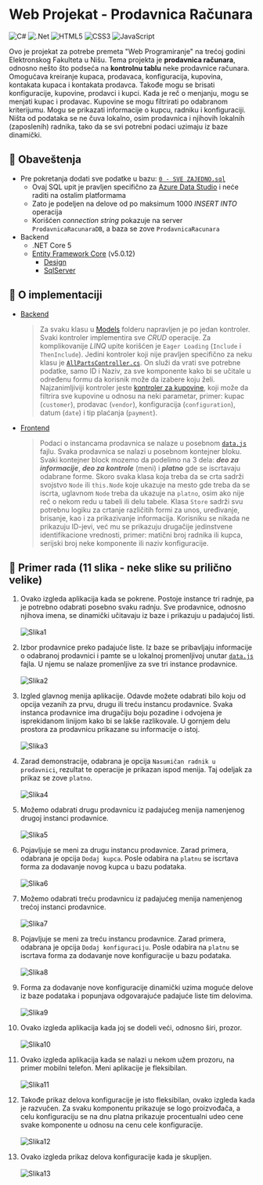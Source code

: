 # Web Projekat - Prodavnica Računara

<!-- bedzevi -->
![C#](https://img.shields.io/badge/c%23-%23239120.svg?logo=c-sharp&logoColor=white)
![.Net](https://img.shields.io/badge/.NET-5C2D91?logo=.net&logoColor=white)
![HTML5](https://img.shields.io/badge/html5-%23E34F26.svg?logo=html5&logoColor=white)
![CSS3](https://img.shields.io/badge/css3-%231572B6.svg?logo=css3&logoColor=white)
![JavaScript](https://img.shields.io/badge/javascript-%23323330.svg?logo=javascript&logoColor=%23F7DF1E)

Ovo je projekat za potrebe premeta "Web Programiranje" na trećoj godini Elektronskog Fakulteta u Nišu. Tema projekta je **prodavnica računara**,
odnosno nešto što podseća na **kontrolnu tablu** neke prodavnice računara. Omogućava kreiranje kupaca, prodavaca,
konfiguracija, kupovina, kontakata kupaca i kontakata prodavca. Takođe mogu se brisati konfiguracije, kupovine,
prodavci i kupci. Kada je reč o menjanju, mogu se menjati kupac i prodavac. Kupovine se mogu filtrirati po odabranom kriterijumu.
Mogu se prikazati informacije o kupcu, radniku i konfiguraciji. Ništa od podataka se ne čuva lokalno, osim prodavnica
i njihovih lokalnih (zaposlenih) radnika, tako da se svi potrebni podaci uzimaju iz baze dinamički.

## 📝 Obaveštenja
- Pre pokretanja dodati sve podatke u bazu: [`0 - SVE ZAJEDNO.sql`](https://github.com/xTeamStanly/WebProjekat-ProdavnicaRacunara/blob/main/Podaci/0%20-%20SVE%20ZAJEDNO.sql)
  - Ovaj SQL upit je pravljen specifično za [Azure Data Studio](https://github.com/microsoft/azuredatastudio) i neće raditi na ostalim platformama
  - Zato je podeljen na delove od po maksimum 1000 _INSERT INTO_ operacija
  - Korišćen _connection string_ pokazuje na server `ProdavnicaRacunaraDB`, a baza se zove `ProdavnicaRacunara`
- Backend
  - .NET Core 5
  - [Entity Framework Core](https://www.nuget.org/packages/Microsoft.EntityFrameworkCore/5.0.12) (v5.0.12)
    - [Design](https://www.nuget.org/packages/Microsoft.EntityFrameworkCore.Design/5.0.12)
    - [SqlServer](https://www.nuget.org/packages/Microsoft.EntityFrameworkCore.SqlServer/5.0.12)

## 📖 O implementaciji
  - [Backend](https://github.com/xTeamStanly/WebProjekat-ProdavnicaRacunara/tree/main/Backend)
    > Za svaku klasu u [Models](https://github.com/xTeamStanly/WebProjekat-ProdavnicaRacunara/tree/main/Backend/Models) folderu
    > napravljen je po jedan kontroler. Svaki kontroler implementira sve *CRUD* operacije. Za komplikovanije *LINQ* upite
    > korišćen je `Eager Loading` (`Include` i `ThenInclude`). Jedini kontroler koji nije pravljen specifično za neku klasu je
    > [`AllPartsController.cs`](https://github.com/xTeamStanly/WebProjekat-ProdavnicaRacunara/blob/main/Backend/Controllers/Parts/AllPartsController.cs).
    > On služi da vrati sve potrebne podatke, samo ID i Naziv, za sve komponente kako bi se učitale u određenu formu da korisnik može da izabere koju želi.
    > Najzanimljiviji kontroler jeste [kontroler za kupovine](https://github.com/xTeamStanly/WebProjekat-ProdavnicaRacunara/blob/main/Backend/Controllers/PurchaseController.cs),
    > koji može da filtrira sve kupovine u odnosu na neki parametar, primer: kupac (`customer`), prodavac (`vendor`), konfiguracija (`configuration`),
    > datum (`date`) i tip plaćanja (`payment`).

  - [Frontend](https://github.com/xTeamStanly/WebProjekat-ProdavnicaRacunara/tree/main/Frontend)
    > Podaci o instancama prodavnica se nalaze u posebnom [`data.js`](https://github.com/xTeamStanly/WebProjekat-ProdavnicaRacunara/blob/main/Frontend/js/data.js) fajlu. Svaka prodavnica se nalazi u posebnom kontejner bloku.
    > Svaki kontejner block mozemo da podelimo na 3 dela: ***deo za informacije***, ***deo za kontrole*** (meni) i ***platno*** gde se iscrtavaju
    > odabrane forme. Skoro svaka klasa koja treba da se crta sadrži svojstvo `Node` ili `this.Node` koje ukazuje na mesto gde treba da se iscrta,
    > uglavnom `Node` treba da ukazuje na `platno`, osim ako nije reč o nekom redu u tabeli ili delu tabele. Klasa `Store` sadrži svu potrebnu logiku
    > za crtanje različitih formi za unos, uređivanje, brisanje, kao i za prikazivanje informacija. Korisniku se nikada ne prikazuju ID-jevi, već mu se
    > prikazuju drugačije jedinstvene identifikacione vrednosti, primer: matični broj radnika ili kupca, serijski broj neke komponente ili naziv konfiguracije.

## 🧰 Primer rada (11 slika - neke slike su prilično velike)
  1. Ovako izgleda aplikacija kada se pokrene. Postoje instance tri radnje, pa je potrebno odabrati
     posebno svaku radnju. Sve prodavnice, odnosno njihova imena, se dinamički učitavaju iz baze i
     prikazuju u padajućoj listi.<br><br>
     ![Slika1](assets/slika1.png)

  2. Izbor prodavnice preko padajuće liste. Iz baze se pribavljaju informacije o odabranoj prodavnici i
     pamte se u lokalnoj promenljivoj unutar [`data.js`](https://github.com/xTeamStanly/WebProjekat-ProdavnicaRacunara/blob/main/Frontend/js/data.js) fajla. U njemu se nalaze promenljive za sve tri instance prodavnice.<br><br>
     ![Slika2](assets/slika2.png)

  3. Izgled glavnog menija aplikacije. Odavde možete odabrati bilo koju od opcija vezanih za
     prvu, drugu ili treću instancu prodavnice. Svaka instanca prodavnice ima drugačiju boju
     pozadine i odvojena je isprekidanom linijom kako bi se lakše razlikovale. U gornjem delu
     prostora za prodavnicu prikazane su informacije o istoj.<br><br>
     ![Slika3](assets/slika3.png)

  4. Zarad demonstracije, odabrana je opcija `Nasumičan radnik u prodavnici`, rezultat te operacije
     je prikazan ispod menija. Taj odeljak za prikaz se zove `platno`.<br><br>
     ![Slika4](assets/slika4.png)

  5. Možemo odabrati drugu prodavnicu iz padajućeg menija namenjenog
     drugoj instanci prodavnice.<br><br>
     ![Slika5](assets/slika5.png)

  6. Pojavljuje se meni za drugu instancu prodavnice. Zarad primera, odabrana je
     opcija `Dodaj kupca`. Posle odabira na `platnu` se iscrtava forma za dodavanje
     novog kupca u bazu podataka.<br><br>
     ![Slika6](assets/slika6.png)

  7. Možemo odabrati treću prodavnicu iz padajućeg menija namenjenog
     trećoj instanci prodavnice.<br><br>
     ![Slika7](assets/slika7.png)

  8. Pojavljuje se meni za treću instancu prodavnice. Zarad primera, odabrana je
     opcija `Dodaj konfiguraciju`. Posle odabira na `platnu` se iscrtava forma za dodavanje
     nove konfiguracije u bazu podataka.<br><br>
     ![Slika8](assets/slika8.png)

  9. Forma za dodavanje nove konfiguracije dinamički uzima moguće delove iz baze podataka
     i popunjava odgovarajuće padajuće liste tim delovima.<br><br>
     ![Slika9](assets/slika9.png)

  10. Ovako izgleda aplikacija kada joj se dodeli veći, odnosno širi, prozor.<br><br>
      ![Slika10](assets/slika10.png)

  11. Ovako izgleda aplikacija kada se nalazi u nekom užem prozoru, na primer
      mobilni telefon. Meni aplikacije je fleksibilan.<br><br>
      ![Slika11](assets/slika11.png)

  12. Takođe prikaz delova konfiguracije je isto fleksibilan, ovako izgleda kada je razvučen.
      Za svaku komponentu prikazuje se logo proizvođača, a celu konfiguraciju se na dnu platna
      prikazuje procentualni udeo cene svake komponente u odnosu na cenu cele konfiguracije.<br><br>
      ![Slika12](assets/slika12.png)

  13. Ovako izgleda prikaz delova konfiguracije kada je skupljen.<br><br>
      ![Slika13](assets/slika13.png)